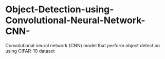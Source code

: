 # Object-Detection-using-Convolutional-Neural-Network-CNN-
Convolutional neural network (CNN) model that perform object detection using CIFAR-10 dataset
